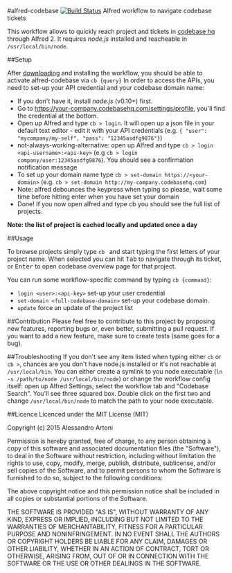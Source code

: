 #alfred-codebase [![Build Status](https://travis-ci.org/artoale/alfred-codebase.svg?branch=master)](https://travis-ci.org/artoale/alfred-codebase)
Alfred workflow to navigate codebase tickets

This workflow allows to quickly reach project and tickets in [codebase hq](https://www.codebasehq.com/) through Alfred 2.
It requires *node.js* installed and reacheable in `/usr/local/bin/node`. 

##Setup 

After [downloading](https://github.com/artoale/alfred-codebase/releases/) and installing the workflow, you should be able to activate alfred-codebase via `cb {query}`
In order to access the APIs, you need to set-up your API credential and your codebase domain name:

* If you don't have it, install *node.js* (v0.10+) first.
* Go to https://your-company.codebasehq.com/settings/profile, you'll find the credential at the bottom.
* Open up Alfred and type `cb > login`. It will open up a json file in your default text editor - edit it with your API credentials (e.g. `{ "user": "mycompany/my-self", "pass": "12345asdfg9876"}`)
* not-always-working-alternative: open up Alfred and type `cb > login <api-username>:<api-key>` (e.g `cb > login company/user:12345asdfg9876`). You should see a confirmation notification message
* To set up your domain name type `cb > set-domain https://<your-domain>` (e.g. `cb > set-domain http://my-company.codebasehq.com`)
* Note: alfred debounces the keypress when typing so please, wait some time before hitting enter when you have set your domain 
* Done! If you now open alfred and type cb you should see the full list of projects.

**Note: the list of project is cached locally and updated once a day**

##Usage

To browse projects simply type `cb ` and start typing the first letters of your project name. 
When selected you can hit <kbd>Tab</kbd> to navigate through its ticket, or <kbd>Enter</kbd> 
to open codebase overview page for that project.

You can run some workflow-specific command by typing `cb {command}`:
* `login <user>:<api-key>` set-up your user credential
* `set-domain <full-codebase-domain>` set-up your codebase domain.
* `update` force an update of the project list

##Contribution
Please feel free to contribute to this project by proposing new features, reporting bugs or, even better, submitting a pull request.
If you want to add a new feature, make sure to create tests (same goes for a bug).

##Troubleshooting
If you don't see any item listed when typing either `cb` or `cb >`, chances are you don't have node.js installed or it's not reachable at `/usr/local/bin`.
You can either create a symlink to you node executable (`ln -s /path/to/node /usr/local/bin/node`) or change the workflow config itself: open up Alfred Settings, select the workflow tab and "Codebase Search". You'll see three squared box. Double click on the first two and change `/usr/local/bin/node` to match the path to your node executable. 

##Licence
Licenced under the MIT License (MIT)

Copyright (c) 2015 Alessandro Artoni

Permission is hereby granted, free of charge, to any person obtaining a copy
of this software and associated documentation files (the "Software"), to deal
in the Software without restriction, including without limitation the rights
to use, copy, modify, merge, publish, distribute, sublicense, and/or sell
copies of the Software, and to permit persons to whom the Software is
furnished to do so, subject to the following conditions:

The above copyright notice and this permission notice shall be included in
all copies or substantial portions of the Software.

THE SOFTWARE IS PROVIDED "AS IS", WITHOUT WARRANTY OF ANY KIND, EXPRESS OR
IMPLIED, INCLUDING BUT NOT LIMITED TO THE WARRANTIES OF MERCHANTABILITY,
FITNESS FOR A PARTICULAR PURPOSE AND NONINFRINGEMENT. IN NO EVENT SHALL THE
AUTHORS OR COPYRIGHT HOLDERS BE LIABLE FOR ANY CLAIM, DAMAGES OR OTHER
LIABILITY, WHETHER IN AN ACTION OF CONTRACT, TORT OR OTHERWISE, ARISING FROM,
OUT OF OR IN CONNECTION WITH THE SOFTWARE OR THE USE OR OTHER DEALINGS IN
THE SOFTWARE.



